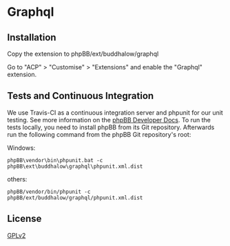 # Graphql

## Installation

Copy the extension to phpBB/ext/buddhalow/graphql

Go to "ACP" > "Customise" > "Extensions" and enable the "Graphql" extension.

## Tests and Continuous Integration

We use Travis-CI as a continuous integration server and phpunit for our unit testing. See more information on the [phpBB Developer Docs](https://area51.phpbb.com/docs/dev/31x/testing/index.html).
To run the tests locally, you need to install phpBB from its Git repository. Afterwards run the following command from the phpBB Git repository's root:

Windows:

    phpBB\vendor\bin\phpunit.bat -c phpBB\ext\buddhalow\graphql\phpunit.xml.dist

others:

    phpBB/vendor/bin/phpunit -c phpBB/ext/buddhalow/graphql/phpunit.xml.dist

## License

[GPLv2](license.txt)
